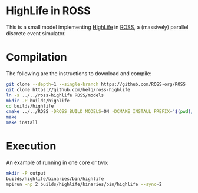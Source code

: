 # HighLife in ROSS

This is a small model implementing [HighLife][] in [ROSS][], a (massively) parallel
discrete event simulator.

[HighLife]: https://conwaylife.com/wiki/OCA:HighLife
[ROSS]: https://github.com/ROSS-org/ROSS

# Compilation

The following are the instructions to download and compile:

```bash
git clone --depth=1 --single-branch https://github.com/ROSS-org/ROSS
git clone https://github.com/helq/ross-highlife
ln -s ../../ross-highlife ROSS/models
mkdir -P builds/highlife
cd builds/highlife
cmake ../../ROSS -DROSS_BUILD_MODELS=ON -DCMAKE_INSTALL_PREFIX="$(pwd)/binaries"
make
make install
```

# Execution

An example of running in one core or two:

```bash
mkdir -P output
builds/highlife/binaries/bin/highlife
mpirun -np 2 builds/highlife/binaries/bin/highlife --sync=2
```
